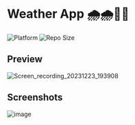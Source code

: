# Weather App 🌧️🌧️💙💙

![Platform](https://img.shields.io/badge/platform-Android-brightgreen.svg?color=00ADB5&style=for-the-badge)
![Repo Size](https://img.shields.io/github/repo-size/dev-aniketj/Weather-App?color=00ADB5&style=for-the-badge)

## Preview

![Screen_recording_20231223_193908](https://github.com/ihebakermi10/WeatherApp-Android/assets/90511874/8f276ec4-c2a4-4ceb-a73e-42a02a1967d3)


## Screenshots

	
![image](https://github.com/ihebakermi10/WeatherApp-Android/assets/90511874/0036786d-1f7e-4d39-a533-8a328cbac706)
</p>

